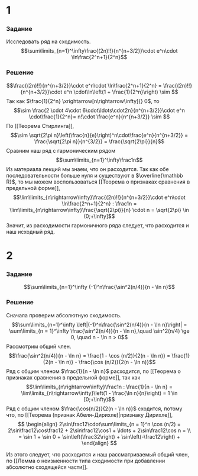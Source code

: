 # 1
### Задание
Исследовать ряд на сходимость.
$$\sum\limits_{n=1}^\infty\frac{(2n)!!}{n^{n+3/2}}\cdot e^n\cdot  \ln\frac{2^n+1}{2^n}$$
### Решение
$$\frac{(2n)!!}{n^{n+3/2}}\cdot e^n\cdot  \ln\frac{2^n+1}{2^n} = \frac{(2n)!!}{n^{n+3/2}}\cdot e^n \cdot\ln\left(1 + \frac{1}{2^n}\right) \sim $$
Так как $\frac{1}{2^n} \xrightarrow[n\rightarrow\infty]{} 0$, то
$$\sim \frac{2 \cdot 4\cdot 6\cdot\ldots\cdot2n}{n^{n+3/2}}\cdot e^n \cdot\frac{1}{2^n}= n!\cdot \frac{e^n}{n^{n+3/2}} \sim $$
По [[Теорема Стирлинга]], 
$$\sim \sqrt{2\pi n}\left(\frac{n}{e}\right)^n\cdot\frac{e^n}{n^{n+3/2}} = \frac{\sqrt{2\pi n}}{n^{3/2}} = \frac{\sqrt{2\pi}}{n}$$
Сравним наш ряд с гармоническим рядом $$\sum\limits_{n=1}^\infty\frac1n$$
Из материала лекций мы знаем, что он расходится.
Так как обе последовательности больше нуля и существуют в $\overline{\mathbb R}$, то мы можем воспользоваться [[Теорема о признаках сравнения в предельной форме]],
$$\lim\limits_{n\rightarrow\infty}\frac{(2n)!!}{n^{n+3/2}}\cdot e^n\cdot  \ln\frac{2^n+1}{2^n} : \frac1n = \lim\limits_{n\rightarrow\infty}\frac{\sqrt{2\pi}}{n} \cdot n = \sqrt{2\pi} \in (0;+\infty]$$
Значит, из расходимости гармоничного ряда следует, что расходится и наш исходный ряд.
# 2
### Задание
$$\sum\limits_{n=1}^\infty (-1)^n\frac{\sin^2(n/4)}{n - \ln n}$$
### Решение
 Сначала проверим абсолютную сходимость. $$\sum\limits_{n=1}^\infty \left|(-1)^n\frac{\sin^2(n/4)}{n - \ln n}\right| = \sum\limits_{n = 1}^\infty \frac{\sin^2(n/4)}{n - \ln n},\quad \sin^2(n/4) \ge 0, \quad n - \ln n > 0$$
Рассмотрим общий член.
 $$\frac{\sin^2(n/4)}{n - \ln n} = \frac{1 - \cos (n/2)}{2(n - \ln n)} = \frac{1}{2(n - \ln n)} - \frac{\cos (n/2)}{2(n - \ln n)}$$
Ряд с общим членом $\frac{1}{n - \ln n}$ расходится, по [[Теорема о признаках сравнения в предельной форме]], так как $$\lim\limits_{n\rightarrow\infty}\frac1n : \frac{1}{n - \ln n} = \lim\limits_{n\rightarrow\infty}\left(1 - \frac{\ln n}{n}\right) = 1 \in [0;+\infty)$$
Ряд с общим членом $\frac{\cos(n/2)}{2(n - \ln n)}$ сходится, потому что, по [[Теорема (признак Абеля-Дирихле)|признаку Дирихле]],
$$
\begin{align}
	2\sin\frac12\cdot\sum\limits_{n = 1}^n \cos (n/2) = 2\sin\frac12\cos\frac12 + 2\sin\frac12\cos1 + \ldots + 2\sin\frac12\cos n = \\ = \sin 1 + \sin 0 + \sin\left(\frac32\right) + \sin\left(-\frac12\right) + 
\end{align}
$$

Из этого следует, что расходится и наш рассматриваемый общий член, по [[Лемма о неизменности типа сходимости при добавлении абсолютно сходящейся части]].

